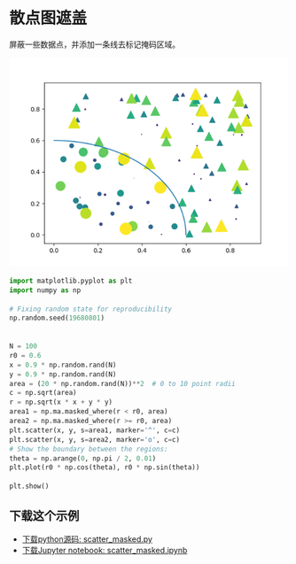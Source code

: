 # 散点图遮盖

屏蔽一些数据点，并添加一条线去标记掩码区域。

![散点图遮盖示例](/static/images/gallery/sphx_glr_scatter_masked_001.png)

```python
import matplotlib.pyplot as plt
import numpy as np

# Fixing random state for reproducibility
np.random.seed(19680801)


N = 100
r0 = 0.6
x = 0.9 * np.random.rand(N)
y = 0.9 * np.random.rand(N)
area = (20 * np.random.rand(N))**2  # 0 to 10 point radii
c = np.sqrt(area)
r = np.sqrt(x * x + y * y)
area1 = np.ma.masked_where(r < r0, area)
area2 = np.ma.masked_where(r >= r0, area)
plt.scatter(x, y, s=area1, marker='^', c=c)
plt.scatter(x, y, s=area2, marker='o', c=c)
# Show the boundary between the regions:
theta = np.arange(0, np.pi / 2, 0.01)
plt.plot(r0 * np.cos(theta), r0 * np.sin(theta))

plt.show()
```

## 下载这个示例

- [下载python源码: scatter_masked.py](https://matplotlib.org/_downloads/scatter_masked.py)
- [下载Jupyter notebook: scatter_masked.ipynb](https://matplotlib.org/_downloads/scatter_masked.ipynb)